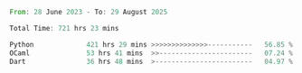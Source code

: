 <!--START_SECTION:waka-->

```rust
From: 28 June 2023 - To: 29 August 2025

Total Time: 721 hrs 23 mins

Python             421 hrs 29 mins >>>>>>>>>>>>>>-----------   56.85 %
OCaml              53 hrs 41 mins  >>-----------------------   07.24 %
Dart               36 hrs 48 mins  >------------------------   04.97 %
```

<!--END_SECTION:waka-->
